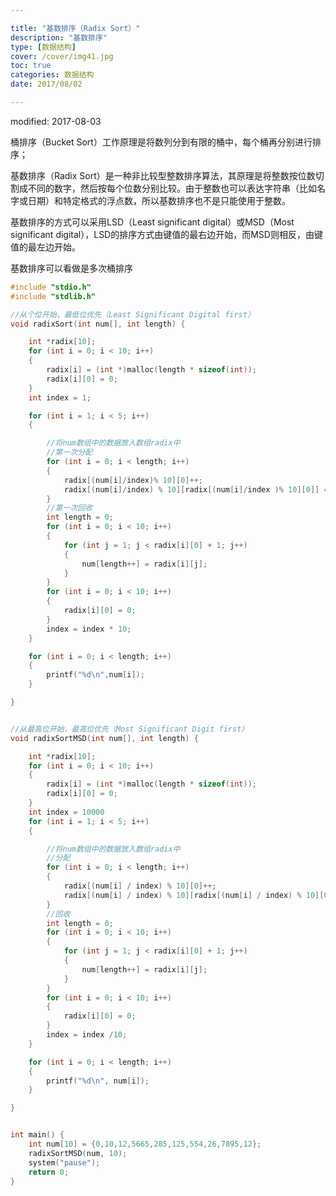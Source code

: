 ```yaml
---

title: "基数排序（Radix Sort）"
description: "基数排序"
type: [数据结构]
cover: /cover/img41.jpg
toc: true
categories: 数据结构
date: 2017/08/02

---
```

modified: 2017-08-03

桶排序（Bucket Sort）工作原理是将数列分到有限的桶中，每个桶再分别进行排序；
<!--more-->
基数排序（Radix Sort）是一种非比较型整数排序算法，其原理是将整数按位数切割成不同的数字，然后按每个位数分别比较。由于整数也可以表达字符串（比如名字或日期）和特定格式的浮点数，所以基数排序也不是只能使用于整数。

基数排序的方式可以采用LSD（Least significant digital）或MSD（Most significant digital），LSD的排序方式由键值的最右边开始，而MSD则相反，由键值的最左边开始。

基数排序可以看做是多次桶排序



```c
#include "stdio.h"
#include "stdlib.h"

//从个位开始，最低位优先（Least Significant Digital first）
void radixSort(int num[], int length) {

	int *radix[10];
	for (int i = 0; i < 10; i++)
	{
		radix[i] = (int *)malloc(length * sizeof(int));
		radix[i][0] = 0;
	}
	int index = 1;

	for (int i = 1; i < 5; i++)
	{

		//将num数组中的数据放入数组radix中
		//第一次分配
		for (int i = 0; i < length; i++)
		{
			radix[(num[i]/index)% 10][0]++;
			radix[(num[i]/index) % 10][radix[(num[i]/index )% 10][0]] = num[i];
		}
		//第一次回收
		int length = 0;
		for (int i = 0; i < 10; i++)
		{
			for (int j = 1; j < radix[i][0] + 1; j++)
			{
				num[length++] = radix[i][j];
			}
		}
		for (int i = 0; i < 10; i++)
		{
			radix[i][0] = 0;
		}
		index = index * 10;
	}

	for (int i = 0; i < length; i++)
	{
		printf("%d\n",num[i]);
	}

}


//从最高位开始，最高位优先（Most Significant Digit first）
void radixSortMSD(int num[], int length) {

	int *radix[10];
	for (int i = 0; i < 10; i++)
	{
		radix[i] = (int *)malloc(length * sizeof(int));
		radix[i][0] = 0;
	}
	int index = 10000
	for (int i = 1; i < 5; i++)
	{

		//将num数组中的数据放入数组radix中
		//分配
		for (int i = 0; i < length; i++)
		{
			radix[(num[i] / index) % 10][0]++;
			radix[(num[i] / index) % 10][radix[(num[i] / index) % 10][0]] = num[i];
		}
		//回收
		int length = 0;
		for (int i = 0; i < 10; i++)
		{
			for (int j = 1; j < radix[i][0] + 1; j++)
			{
				num[length++] = radix[i][j];
			}
		}
		for (int i = 0; i < 10; i++)
		{
			radix[i][0] = 0;
		}
		index = index /10;
	}

	for (int i = 0; i < length; i++)
	{
		printf("%d\n", num[i]);
	}

}


int main() {
	int num[10] = {0,10,12,5665,285,125,554,26,7895,12};
	radixSortMSD(num, 10);
	system("pause");
	return 0;
}


```
